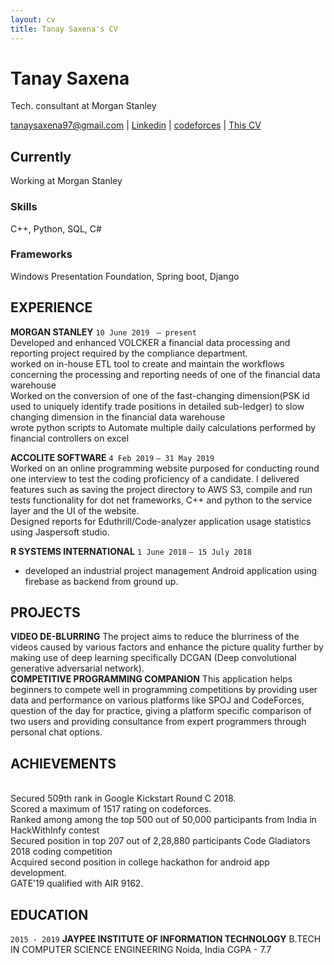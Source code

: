 ```yaml
---
layout: cv
title: Tanay Saxena's CV
---
```

# Tanay Saxena
Tech. consultant at Morgan Stanley

<div id="webaddress">
<a href="tanaysaxena97@gmail.com">tanaysaxena97@gmail.com</a>
| <a href="www.linkedin.com/in/tanay-saxena-2504">Linkedin</a>
| <a href="http://codeforces.com/profile/tysamurai">codeforces</a>
| <a href="https://tysamurai97.github.io/markdown-cv/">This CV</a>
</div>


## Currently
Working at Morgan Stanley 

### Skills
C++, Python, SQL, C#

### Frameworks
Windows Presentation Foundation, Spring boot, Django

## EXPERIENCE

__MORGAN STANLEY__
`10 June 2019`
` – present`
<br> Developed and enhanced VOLCKER a financial data processing and reporting
project required by the compliance department.
<br> worked on in-house ETL tool to create and maintain the workflows concerning
the processing and reporting needs of one of the financial data warehouse
<br> Worked on the conversion of one of the fast-changing dimension(PSK id used
to uniquely identify trade positions in detailed sub-ledger) to slow changing
dimension in the financial data warehouse
<br> wrote python scripts to Automate multiple daily calculations performed by
financial controllers on excel

__ACCOLITE SOFTWARE__
`4 Feb 2019`
`– 31 May 2019`
<br> Worked on an online programming website purposed for conducting round one
interview to test the coding proficiency of a candidate. I delivered features such
as saving the project directory to AWS S3, compile and run tests functionality
for dot net frameworks, C++ and python to the service layer and the UI of the
website.
<br> Designed reports for Eduthrill/Code-analyzer application usage statistics using
Jaspersoft studio.

__R SYSTEMS INTERNATIONAL__
`1 June 2018`
`– 15 July 2018`
- developed an industrial project management Android application using firebase
as backend from ground up.

## PROJECTS
__VIDEO DE-BLURRING__
The project aims to reduce the blurriness of the videos caused by
various factors and enhance the picture quality further by making use of
deep learning specifically DCGAN (Deep convolutional generative
adversarial network).<br>
__COMPETITIVE PROGRAMMING COMPANION__
This application helps beginners to compete well in programming
competitions by providing user data and performance on various
platforms like SPOJ and CodeForces, question of the day for practice,
giving a platform specific comparison of two users and providing
consultance from expert programmers through personal chat options.

## ACHIEVEMENTS
<br> Secured 509th rank in Google
Kickstart Round C 2018.
<br> Scored a maximum of 1517
rating on codeforces.
<br> Ranked among among the
top 500 out of 50,000
participants from India
in HackWithInfy contest
<br> Secured position in top 207
out of 2,28,880 participants
Code Gladiators 2018 coding
competition
<br> Acquired second position in
college hackathon for
android app development.
<br> GATE’19 qualified with
AIR 9162.

## EDUCATION
`2015 - 2019`
__JAYPEE INSTITUTE OF INFORMATION TECHNOLOGY__
B.TECH IN COMPUTER SCIENCE
ENGINEERING
Noida, India
CGPA - 7.7

<!-- ### Footer

Last updated: May 2013 -->

